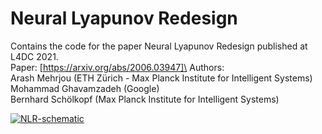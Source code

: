 # Neural Lyapunov Redesign
Contains the code for the paper Neural Lyapunov Redesign published at L4DC 2021.\
Paper: [https://arxiv.org/abs/2006.03947]\
Authors:\
Arash Mehrjou (ETH Z&uuml;rich - Max Planck Institute for Intelligent Systems)\
Mohammad Ghavamzadeh (Google)\
Bernhard Sch&ouml;lkopf (Max Planck Institute for Intelligent Systems)



<a href="https://ibb.co/L5rHKqT"><img src="https://i.ibb.co/5FkwZzQ/NLR-schematic.png" alt="NLR-schematic" border="0" class="center"/></a>
